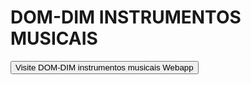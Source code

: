 # DOM-DIM INSTRUMENTOS MUSICAIS

<a href="https://bruno-donato-webapp-loja-loja-domdim-webapp-6vplvp.streamlit.app/">
  <button>Visite DOM-DIM instrumentos musicais Webapp</button>
</a>
